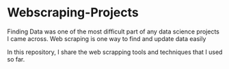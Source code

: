 # Webscraping-Projects

Finding Data was one of the most difficult part of any data science projects I came across.
Web scraping is one way to find and update data easily

In this repository, I share the web scrapping tools and techniques that I used so far.
